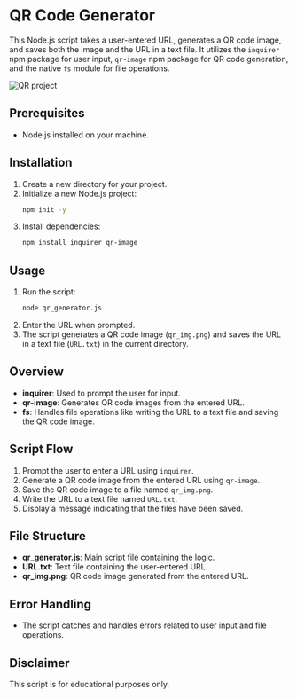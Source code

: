 # QR Code Generator

This Node.js script takes a user-entered URL, generates a QR code image, and saves both the image and the URL in a text file. It utilizes the `inquirer` npm package for user input, `qr-image` npm package for QR code generation, and the native `fs` module for file operations.

![QR project](https://github.com/user-attachments/assets/88a36753-7b2b-4c83-86c1-5410dc45d9c9)


## Prerequisites
- Node.js installed on your machine.

## Installation
1. Create a new directory for your project.
2. Initialize a new Node.js project:
    ```bash
    npm init -y
    ```
3. Install dependencies:
    ```bash
    npm install inquirer qr-image
    ```

## Usage
1. Run the script:
    ```bash
    node qr_generator.js
    ```
2. Enter the URL when prompted.
3. The script generates a QR code image (`qr_img.png`) and saves the URL in a text file (`URL.txt`) in the current directory.

## Overview
- **inquirer**: Used to prompt the user for input.
- **qr-image**: Generates QR code images from the entered URL.
- **fs**: Handles file operations like writing the URL to a text file and saving the QR code image.

## Script Flow
1. Prompt the user to enter a URL using `inquirer`.
2. Generate a QR code image from the entered URL using `qr-image`.
3. Save the QR code image to a file named `qr_img.png`.
4. Write the URL to a text file named `URL.txt`.
5. Display a message indicating that the files have been saved.

## File Structure
- **qr_generator.js**: Main script file containing the logic.
- **URL.txt**: Text file containing the user-entered URL.
- **qr_img.png**: QR code image generated from the entered URL.

## Error Handling
- The script catches and handles errors related to user input and file operations.

## Disclaimer
This script is for educational purposes only. 
